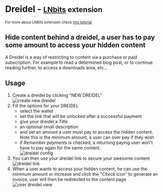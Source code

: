 # Dreidel - <small>[LNbits](https://github.com/lnbits/lnbits) extension</small>

<small>For more about LNBits extension check [this tutorial](https://github.com/lnbits/lnbits/wiki/LNbits-Extensions)</small>

## Hide content behind a dreidel, a user has to pay some amount to access your hidden content

A Dreidel is a way of restricting to content via a purchase or paid subscription. For example to read a determined blog post, or to continue reading further, to access a downloads area, etc...

## Usage

1. Create a dreidel by clicking "NEW DREIDEL"\
   ![create new dreidel](https://i.imgur.com/q0ZIekC.png)
2. Fill the options for your DREIDEL
   - select the wallet
   - set the link that will be unlocked after a successful payment
   - give your dreidel a _Title_
   - an optional small description
   - and set an amount a user must pay to access the hidden content. Note this is the minimum amount, a user can over pay if they wish
   - if _Remember payments_ is checked, a returning paying user won't have to pay again for the same content.\
     ![dreidel config](https://i.imgur.com/CBW48F6.png)
3. You can then use your dreidel link to secure your awesome content\
   ![dreidel link](https://i.imgur.com/hDQmCDf.png)
4. When a user wants to access your hidden content, he can use the minimum amount or increase and click the "_Check icon_" to generate an invoice, user will then be redirected to the content page\
   ![user dreidel view](https://i.imgur.com/3pLywkZ.png)
